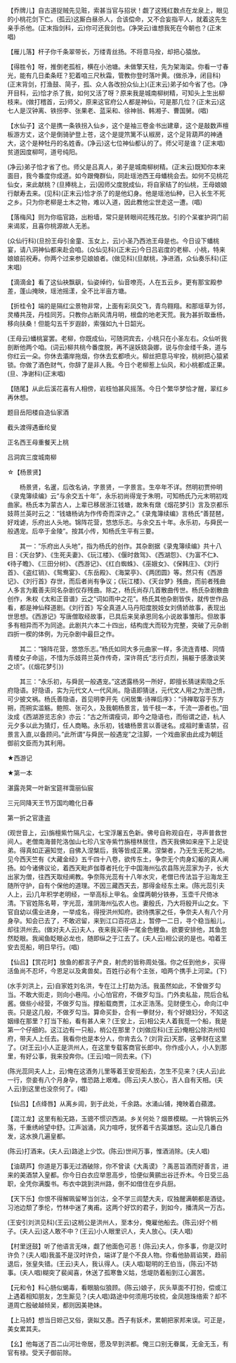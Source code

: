 <!-- { "loadSidebar": true } -->
【乔牌儿】自古道捉贼先见赃，索甚当官与招状！觑了这残红数点在龙泉上，眼见的小桃花剑下亡。(孤云)这厮白昼杀人，合该偿命，又不合妄指平人，就着这先生亲手杀他。(正末指剑科，云)你可还我剑也。(净哭云)谁想我死在今朝也？(正末唱)

【雁儿落】杆子你千条翠带长，万缕青丝扬。不将意马拴，却把心猿放。

【得胜令】呀，推倒老孤桩，横在小池塘。未做擎天柱，先为架海梁。你看一寸春光，能有几日柔条旺？犯着咱三尺秋霜，管教你登时落叶黄。(做杀净，闭目科)(正末背剑，打渔鼓、简子，孤、众人各改扮众仙上)(正末云)弟子如今省了也。(净开目科，云)恰才杀了我，如何又活了呀？原来我是城南柳树精，可知头上生出柳枝来。(做打稽首，云)师父，原来这官府公人都是神仙，可是那几位？(正末云)这七人是汉钟离、铁拐李、张果老、蓝采和、徐神翁、韩湘子、曹国舅。(唱)

【水仙子】这个是携一条铁拐入仙乡，这个是袖三卷金书出建章，这个是敲数声檀板游方丈，这个是倒骑驴登上苍，这个是提笊篱不认椒房，这个足背葫芦的神通大，这个是种牡丹的名姓香。(净云)这七位神仙都认的了。师父可是谁？(正末唱)贫道因度柳呵，道号纯阳。

(净云)弟子恰才省了也。师父是吕真人，弟子是城南柳树精。(正末云)既知你本来面目，我今番度你成道。如今跟俺群仙，同赴瑶池西王母蟠桃会去。如何不见桃花仙女，来此献桃？(旦捧桃上，云)因师父度脱成仙，将自家结了的仙桃，王母娘娘行献寿去来。(见科)(正末云)恰才杀了的是他幻身。他是瑶池仙种，已入长生不死之乡。只为你老柳是土木之物，难以入道，因此教他尘世走这一遭。(唱)

【落梅风】则为你临官路，出粉墙，常只是转眼间花残花放。引的个呆崔护洞门前来谒浆，且喜你桃源故人无恙。

(众仙行科)(旦扮王母引金童、玉女上，云)小圣乃西池王母是也。今日设下蟠桃宴，请八洞神仙都来赴会咱。(众仙见科)(正末云)今日吕岩度的老柳、小桃，特来娘娘前祝寿。你两个过来参见娘娘者。(做见科)(旦献桃，净进酒，众仙奏乐科)(正末唱)

【滴滴金】看了这仙袂飘飖，仙姿绰约，仙音嘹亮，人在五云乡。更有那宝殿参差，蓬山掩映，瑶池摇漾，全不比半亩方塘。

【折桂令】端的是隔红尘景物非常，上面有彩凤交飞，青鸟翱翔。和那瑶草为邻，灵椿共茂，丹桂同芳。只教你占断风清月明，根盘的地老天荒。我为甚折取垂杨，移向扶桑！但能勾五千岁遐龄，索强如九十日韶光。

(王母云)蟠桃宴罢。老柳，你既成仙，可随洞宾去，小桃只在小圣左右。众仙听我剖断他两个咱。(词云)柳共桃今番度脱，再不逞妖娆袅娜，说与你金缕千条，道与你红云一朵。你休去灞岸拖烟，你休去玄都喷火。柳丝把意马牢拴，桃树把心猿紧锁。你做了酒色财气，你辞了是非人我。今日个老柳惹上仙风，和小桃都成正果。(旦、净谢科)(正末唱)

【随尾】从此后溪花喜有人相傍，岩枝怕甚风摇荡。今日个繁华梦恰才醒，翠红乡再休想。

题目岳阳楼自造仙家酒

截头渡得遇垂纶叟

正名西王母重餐天上桃

吕洞宾三度城南柳
　

☆【杨景贤】
 
　　杨景贤，名暹，后改名讷，字景贤，一字景言。生卒年不详。然明初贾仲明《录鬼簿续编》云“与余交五十年”，永乐初尚得宠于朱明，可知杨氏乃元末明初戏曲家。杨氏本为蒙古人，上辈已移居浙江钱塘，故朱有燉《烟花梦引》言及京都乐妓蒋兰英时云之：“钱塘杨讷为作传奇而深许之。”《录鬼簿续编》言杨氏“善琵琶，好戏谑，乐府出人头地。锦阵花营，悠悠乐志。与余交五十年。永乐初，与舜民一般遇宠。后卒于金陵”。按其小传，知杨氏生平有三要。

　　其一：“乐府出人头地”，指为杨氏的创作。其杂剧据《录鬼簿续编》共十八目：《天台梦》、《生死夫妻》、《玩江楼》、《偃时救驾》、《西湖怨》、《为富不仁》、《待子瞻》、《三田分树》、《西游记》、《红白蜘蛛》、《巫娥女》、《保韩庄》、《刘行首》、《盗红销》、《鸳鸯宴》、《东岳殿》、《海棠亭》、《两团圆》等。然只有《西游记》、《刘行首》存世，而后者尚有争议；《玩江楼》、《天台梦》残曲，而前者残曲人多言为戴善夫同名杂剧仅存残曲。除之，杨氏尚存几首散曲传世。杨氏杂剧散曲创作，朱权《太和正音谱》云之“词如雨中之花”。杨氏其他杂剧皆佚，就传世作品看，都是神仙释道剧。《刘行首》写全真道人马丹阳度脱妓女刘倩娇故事，表现出世思想。《西游记》写唐僧取经故事，已具后来吴承恩同名小说故事雏形。但故事多有相异而不为同途。此剧共六本二十四出，结构庞大而较为完整，突破了元杂剧四折一楔的体例，为元杂剧中最巨之作。

　　其二：“锦阵花营，悠悠乐志。”杨氏如同大多元曲家一样，多流连青楼、同情青楼女子命运，不惜为乐妓蒋兰英作传奇，深许蒋氏“志行贞烈，捐躯于感激谈笑之顷”。(《烟花梦引》)

　　其三：“永乐初，与舜民一般遇宠。”这透露杨另一所好，即擅长猜谜索隐之乐府隐语。好隐语，实为元代文人一代风尚。隐语即猜谜，元代文人用之为泄己愤，可少披文祸。杨氏善隐语，首见明李开先《闲居集·诗禅后序》：“诗禅取容于东方朔，而朔实滥觞。鲍照、张可久，及我朝杨景言，皆千枝一本，千流一源者也。”田汝成《西湖游览志余》亦云：“古之所谓瘦词，即今之隐语也，而俗谓之迹，杭人元夕多以此为猜灯，任人商略。永乐初，钱塘杨景言以善谜名。成祖时重语禁，召景言入直,以备顾问。”此所谓“与舜民一般遇宠”之注脚，一个戏曲家由此成为朝廷御前文臣而为其利用。 

★西游记

★第一本

湛露尧蓂一叶新宝筵祥霭丽仙宸

三元同降天王节万国均瞻化日春

第一折之官逢盗

(观世音上，云)旃檀紫竹隔凡尘，七宝浮屠五色新。佛号自称观自在，寻声普救世间人。老僧南海普陀洛伽山七珍八宝寺紫竹旃檀林居住，西天我佛如来座下上足徒弟。得真如正遍知觉，自佛入涅槃后，我等皆成正果。涅槃者，乃无生无死之地。见今西天竺有《大藏金经》五千四十八卷，欲传东土，争奈无个肉身幻躯的真人阐扬。如今诸佛议论，着西天毗庐伽尊者托化于中国海州弘农县陈光蕊家为子，长大出家为僧，往西天取经阐教。争奈陈光蕊有十八年水灾，老僧已传法旨于沿海龙王随所守护，自有个保他的道理。不因三藏西天去，那得金经东土来。(陈光蕊引夫人上，云)几年积学老明经，一举高标上甲名。金牒两朝分铁券，玉壶千尺倚冰清。下官姓陈名萼，字光蕊，淮阴海州弘农人也。妻殷氏，乃大将殷开山之女。下官自幼以儒业进身，一举成名，得授洪州知府。欲待携家之任，争奈夫人有八个月身孕。知会已去了，不敢迟留，来到江口百花店上，暂停一二日，寻个稳当船儿，却往洪州去。(做对夫人云)夫人，夜来我买得一尾金色鲤鱼。欲要安排他，其鱼忽然眨眼。我闻鱼眨眼必龙也，随即纵之于江去了。(夫人云)相公说的是也。咱着王安去觅船，明日早行。(唱)

【仙吕】【赏花时】放鱼的都言子产良，射虎的皆称周处强。你之任到他乡，买得活鱼尚不忍坏，今恩足以及禽兽矣。百姓行必有个主张，咱两个携手上河梁。(下)

(水手刘洪上，云)自家姓刘名洪，专在江上打劫为活。我虽然如此，不曾做歹勾当。不敢大街走，则向小巷闯。小心怕官府，不做歹勾当。门外卖私盐，院后合私酱。做些小经营，不做歹勾当。撑船载商贾，江水正浩荡。见财便生心，命向江中丧。只是这几般，不做歹勾当。算命买卦，合有一拳财分，有个好媳妇分，不知这姻缘在那里？打当下船，看有甚人来？(王安上，云)相公夫人着我觅一个船，我是第一个仔细的。这江边有一只船，梢公在那里？(刘做应科)(王云)俺相公除洪州知府，带夫人上任去。我看你也是本分人，你肯去么？(刘背云)天那，这拳财在这里了。(对王云)小人正是洪州人，在这里专载客商官长郎中。你作成小人，小人到那里，有好公事，我来投奔你。(王云)咱一同去来。(下)

(陈光蕊同夫人上，云)俺在这酒务儿里等着王安觅船去，怎生不见来？(夫人云)此一行，奈妾有八个月身孕，惟恐路上艰难。(陈云)夫人放心，吉人自有天相。(夫人云)到这里也没奈何了。(唱)

【仙吕】【点绛唇】从离乡闾，到于此处，千余路。水涌山铺，掩映着白蘋渡。

【混江龙】这里有船无路，玉骢不惯识西湖。乡关何处？烟景模糊。一片锦帆云外落，千重绣岭望中舒。江声汹涌，风力喧呼，犹怀着千古英雄怒。这山见几番白发，这水换几遍皇都。

(陈云)打酒来。(夫人云)路途上少饮。(陈云)世间万事，惟酒消除。(夫人唱)

【油葫芦】你道是万事无过酒破除，你不曾读《大禹谟》？禹恶旨酒而好善言，进来的美酒禁入皇都。你今日白衣应举思高步，恰便似黄鹂出谷迁乔木。今日受三品职，全凭你满腹书。布衣中跳到洪州路，倒不如借住在步兵厨。

【天下乐】你恨不得解珮留琴当剑沽，全不学三闾楚大夫，叹独醒满朝都是酒徒。习池边颓了季伦，竹林中迷了夷甫。这两个好饮的君子，到如今，播清风一万古。

(王安引刘洪见科)(王云)这梢公是洪州人，至本分，俺雇他船去。(陈云)好个梢子。(夫人云)这人敢不中？(王云)小人眼里识人，夫人放心。(夫人唱)

【村里迓鼓】听了他语言无味，觑了他面色可恶！(陈云)夫人，你多事，你是汉时许负？(夫人唱)我虽不是汉时许负，端详了是个不良人物。你看他胁肩谄笑，趋前退后，张皇失错。(王云)夫人，我认得人。(夫人唱)聪明的王伯当，(陈云)不妨事。(夫人唱)糊突了裴闻喜，休送了孤寒鲁义姑，恁堤防着船到江心漏苦。

【元和令】料心肠似蝎毒，看眼脑似狼顾。(陈云)娘子，灰头草面不打扮，偿或江上遇着相知朋友，怎生厮见？(夫人唱)路途中何须用巧妆梳，金凤翘珠络索？却不道周亡殷破越倾吴，都则因美艳妹。

【上马娇】想当日妲己又俗，褒姒又愚。西子有妖术，累朝把家邦来误。可正是，美女累其夫。

【幺】他每送了百二山河壮帝居，愿及早到洪都。俺三口别无眷属，无金无玉，有官有禄。受天子御前除。

